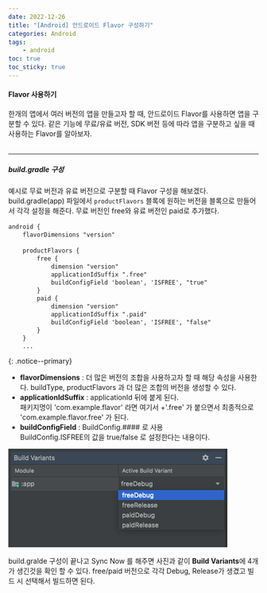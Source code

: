 ```yaml
---
date: 2022-12-26
title: "[Android] 안드로이드 Flavor 구성하기"
categories: Android
tags:
    - android
toc: true
toc_sticky: true
---
```

#### Flavor 사용하기

한개의 앱에서 여러 버전의 앱을 만들고자 할 때, 안드로이드 Flavor를 사용하면 앱을 구분할 수 있다. 같은 기능에 무료/유료 버전, SDK 버전 등에 따라 앱을 구분하고 싶을 때 사용하는 Flavor를 알아보자.  
&nbsp;  

---

##### build.gradle 구성  
예시로 무료 버전과 유료 버전으로 구분할 때 Flavor 구성을 해보겠다.  
build.gradle(app) 파일에서 `productFlavors` 블록에 원하는 버전을 블록으로 만들어서 각각 설정을 해준다. 무료 버전인 free와 유료 버전인 paid로 추가했다.  

```
android {
    flavorDimensions "version"

    productFlavors {
        free {
            dimension "version"
            applicationIdSuffix ".free"
            buildConfigField 'boolean', 'ISFREE', "true"
        }
        paid {
            dimension "version"
            applicationIdSuffix ".paid"
            buildConfigField 'boolean', 'ISFREE', "false"
        }
    }
    ...
```
{: .notice--primary}  

- **flavorDimensions** : 더 많은 버전의 조합을 사용하고자 할 때 해당 속성을 사용한다.   buildType, productFlavors 과 더 많은 조합의 버전을 생성할 수 있다.  
- **applicationIdSuffix** : applicationId 뒤에 붙게 된다.  
패키지명이 'com.example.flavor' 라면 여기서 +'.free' 가 붙으면서 최종적으로 'com.example.flavor.free' 가 된다.  
- **buildConfigField** : BuildConfig.#### 로 사용  
BuildConfig.ISFREE의 값을 true/false 로 설정한다는 내용이다.  

![Flavor](/assets/img/post/2022-12-26-1/img_1.png)  

build.gralde 구성이 끝나고 Sync Now 를 해주면 사진과 같이 **Build Variants**에 4개가 생긴것을 확인 할 수 있다. free/paid 버전으로 각각 Debug, Release가 생겼고 빌드 시 선택해서 빌드하면 된다.  
